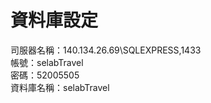 # 資料庫設定
司服器名稱：140.134.26.69\SQLEXPRESS,1433 <br>
帳號：selabTravel<br>
密碼：52005505<br>
資料庫名稱：selabTravel<br>
